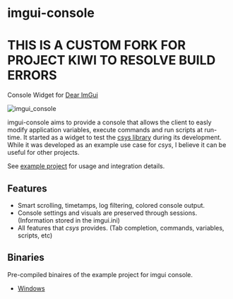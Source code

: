 # imgui-console
# THIS IS A CUSTOM FORK FOR PROJECT KIWI TO RESOLVE BUILD ERRORS
Console Widget for [Dear ImGui](https://github.com/ocornut/imgui)

![imgui_console](https://user-images.githubusercontent.com/46074377/85931741-7b756200-b87b-11ea-9112-89d7fca305a0.gif)

imgui-console aims to provide a console that allows the client to easly modify application variables, execute commands and run scripts at run-time. It started as a widget to test the [csys library](https://github.com/rmxbalanque/csys) during its development. While it was developed as an example use case for _csys_, I believe it can be useful for other projects.

See [example project](/example) for usage and integration details.

## Features
- Smart scrolling, timetamps, log filtering, colored console output.
- Console settings and visuals are preserved through sessions. (Information stored in the imgui.ini)
- All features that _csys_ provides. (Tab completion, commands, variables, scripts, etc)

## Binaries
Pre-compiled binaires of the example project for imgui console.
- [Windows](https://drive.google.com/uc?export=download&id=1aDuMkUG-enGSPa9SxILljgCFPuR0guPa)
